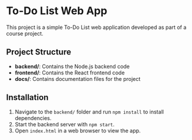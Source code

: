# To-Do List Web App

This project is a simple To-Do List web application developed as part of a course project.

## Project Structure

- **backend/**: Contains the Node.js backend code
- **frontend/**: Contains the React frontend code
- **docs/**: Contains documentation files for the project

## Installation

1. Navigate to the `backend/` folder and run `npm install` to install dependencies.
2. Start the backend server with `npm start`.
3. Open `index.html` in a web browser to view the app.
